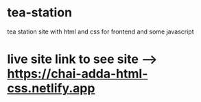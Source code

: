 # tea-station
tea station site with html and css for frontend and some javascript 

# live site link to see site --> https://chai-adda-html-css.netlify.app

